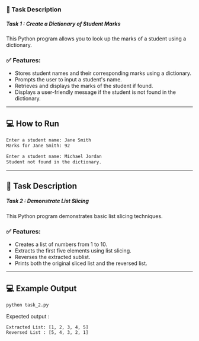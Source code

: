 ### 📝 Task Description
##### Task 1 : Create a Dictionary of Student Marks

This Python program allows you to look up the marks of a student using a dictionary.

### ✅ Features:
- Stores student names and their corresponding marks using a dictionary.
- Prompts the user to input a student's name.
- Retrieves and displays the marks of the student if found.
- Displays a user-friendly message if the student is not found in the dictionary.

---

## 💻 How to Run

```bash
Enter a student name: Jane Smith
Marks for Jane Smith: 92
```

```bash
Enter a student name: Michael Jordan
Student not found in the dictionary.
```
---


## 📝 Task Description
##### Task 2 : Demonstrate List Slicing

This Python program demonstrates basic list slicing techniques.

### ✅ Features:
- Creates a list of numbers from 1 to 10.
- Extracts the first five elements using list slicing.
- Reverses the extracted sublist.
- Prints both the original sliced list and the reversed list.

---

## 💻 Example Output

```bash
python task_2.py
````
Expected output : 
```
Extracted List: [1, 2, 3, 4, 5]
Reversed List : [5, 4, 3, 2, 1]
```